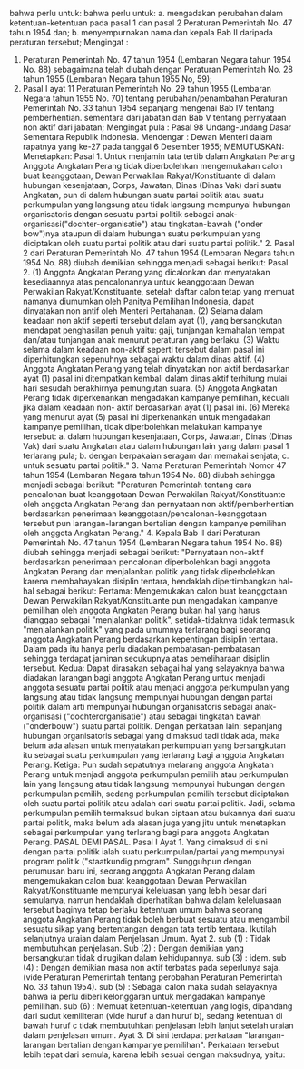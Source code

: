  bahwa perlu untuk: bahwa perlu untuk:
a. mengadakan perubahan dalam ketentuan-ketentuan pada pasal 1 dan pasal 2 Peraturan Pemerintah No. 47 tahun 1954 dan;
b. menyempurnakan nama dan kepala Bab II daripada peraturan tersebut;
Mengingat :

1. Peraturan Pemerintah No. 47 tahun 1954 (Lembaran Negara tahun 1954 No. 88) sebagaimana telah diubah dengan Peraturan Pemerintah No. 28 tahun 1955 (Lembaran Negara tahun 1955 No, 59);
2. Pasal I ayat 11 Peraturan Pemerintah No. 29 tahun 1955 (Lembaran Negara tahun 1955 No. 70) tentang perubahan/penambahan Peraturan Pemerintah No. 33 tahun 1954 sepanjang mengenai Bab IV tentang pemberhentian. sementara dari jabatan dan Bab V tentang pernyataan non aktif dari jabatan; Mengingat pula : Pasal 98 Undang-undang Dasar Sementara Republik Indonesia. Mendengar : Dewan Menteri dalam rapatnya yang ke-27 pada tanggal 6 Desember 1955;
MEMUTUSKAN:
 Menetapkan: Pasal 1. Untuk menjamin tata tertib dalam Angkatan Perang Anggota Angkatan Perang tidak diperbolehkan mengemukakan calon buat keanggotaan, Dewan Perwakilan Rakyat/Konstituante di dalam hubungan kesenjataan, Corps, Jawatan, Dinas (Dinas Vak) dari suatu Angkatan, pun di dalam hubungan suatu partai politik atau suatu perkumpulan yang langsung atau tidak langsung mempunyai hubungan organisatoris dengan sesuatu partai politik sebagai anak-organisasi("dochter-organisatie") atau tingkatan-bawah ("onder bow")nya ataupun di dalam hubungan suatu perkumpulan yang diciptakan oleh suatu partai politik atau dari suatu partai politik." 2. Pasal 2 dari Peraturan Pemerintah No. 47 tahun 1954 (Lembaran Negara tahun 1954 No. 88) diubah demikian sehingga menjadi sebagai berikut: Pasal 2. (1) Anggota Angkatan Perang yang dicalonkan dan menyatakan kesediaannya atas pencalonannya untuk keanggotaan Dewan Perwakilan Rakyat/Konstituante, setelah daftar calon tetap yang memuat namanya diumumkan oleh Panitya Pemilihan Indonesia, dapat dinyatakan non antif oleh Menteri Pertahanan. (2) Selama dalam keadaan non aktif seperti tersebut dalam ayat (1), yang bersangkutan mendapat penghasilan penuh yaitu: gaji, tunjangan kemahalan tempat dan/atau tunjangan anak menurut peraturan yang berlaku. (3) Waktu selama dalam keadaan non-aktif seperti tersebut dalam pasal ini diperhitungkan sepenuhnya sebagai waktu dalam dinas aktif. (4) Anggota Angkatan Perang yang telah dinyatakan non aktif berdasarkan ayat (1) pasal ini ditempatkan kembali dalam dinas aktif terhitung mulai hari sesudah berakhirnya pemungutan suara. (5) Anggota Angkatan Perang tidak diperkenankan mengadakan kampanye pemilihan, kecuali jika dalam keadaan non- aktif berdasarkan ayat (1) pasal ini. (6) Mereka yang menurut ayat (5) pasal ini diperkenankan untuk mengadakan kampanye pemilihan, tidak diperbolehkan melakukan kampanye tersebut:
a. dalam hubungan kesenjataan, Corps, Jawatan, Dinas (Dinas Vak) dari suatu Angkatan atau dalam hubungan lain yang dalam pasal 1 terlarang pula;
b. dengan berpakaian seragam dan memakai senjata;
c. untuk sesuatu partai politik." 3. Nama Peraturan Pemerintah Nomor 47 tahun 1954 (Lembaran Negara tahun 1954 No. 88) diubah sehingga menjadi sebagai berikut: "Peraturan Pemerintah tentang cara pencalonan buat keanggotaan Dewan Perwakilan Rakyat/Konstituante oleh anggota Angkatan Perang dan pernyataan non aktif/pemberhentian berdasarkan penerimaan keanggotaan/pencalonan-keanggotaan tersebut pun larangan-larangan bertalian dengan kampanye pemilihan oleh anggota Angkatan Perang." 4. Kepala Bab II dari Peraturan Pemerintah No. 47 tahun 1954 (Lembaran Negara tahun 1954 No. 88) diubah sehingga menjadi sebagai berikut: "Pernyataan non-aktif berdasarkan penerimaan pencalonan diperbolehkan bagi anggota Angkatan Perang dan menjalankan politik yang tidak diperbolehkan karena membahayakan disiplin tentara, hendaklah dipertimbangkan hal-hal sebagai berikut: Pertama: Mengemukakan calon buat keanggotaan Dewan Perwakilan Rakyat/Konstituante pun mengadakan kampanye pemilihan oleh anggota Angkatan Perang bukan hal yang harus dianggap sebagai "menjalankan politik", setidak-tidaknya tidak termasuk "menjalankan politik" yang pada umumnya terlarang bagi seorang anggota Angkatan Perang berdasarkan kepentingan disiplin tentara. Dalam pada itu hanya perlu diadakan pembatasan-pembatasan sehingga terdapat jaminan secukupnya atas pemeliharaan disiplin tersebut. Kedua: Dapat dirasakan sebagai hal yang selayaknya bahwa diadakan larangan bagi anggota Angkatan Perang untuk menjadi anggota sesuatu partai politik atau menjadi anggota perkumpulan yang langsung atau tidak langsung mempunyai hubungan dengan partai politik dalam arti mempunyai hubungan organisatoris sebagai anak-organisasi ("dochterorganisatie") atau sebagai tingkatan bawah ("onderbouw") suatu partai politik. Dengan perkataan lain: sepanjang hubungan organisatoris sebagai yang dimaksud tadi tidak ada, maka belum ada alasan untuk menyatakan perkumpulan yang bersangkutan itu sebagai suatu perkumpulan yang terlarang bagi anggota Angkatan Perang. Ketiga: Pun sudah sepatutnya melarang anggota Angkatan Perang untuk menjadi anggota perkumpulan pemilih atau perkumpulan lain yang langsung atau tidak langsung mempunyai hubungan dengan perkumpulan pemilih, sedang perkumpulan pemilih tersebut diciptakan oleh suatu partai politik atau adalah dari suatu partai politik. Jadi, selama perkumpulan pemilih termaksud bukan ciptaan atau bukannya dari suatu partai politik, maka belum ada alasan juga yang jitu untuk menetapkan sebagai perkumpulan yang terlarang bagi para anggota Angkatan Perang. PASAL DEMI PASAL. Pasal I Ayat 1. Yang dimaksud di sini dengan partai politik ialah suatu perkumpulan/partai yang mempunyai program politik ("staatkundig program". Sungguhpun dengan perumusan baru ini, seorang anggota Angkatan Perang dalam mengemukakan calon buat keanggotaan Dewan Perwakilan Rakyat/Konstituante mempunyai keleluasan yang lebih besar dari semulanya, namun hendaklah diperhatikan bahwa dalam keleluasaan tersebut baginya tetap berlaku ketentuan umum bahwa seorang anggota Angkatan Perang tidak boleh berbuat sesuatu atau mengambil sesuatu sikap yang bertentangan dengan tata tertib tentara. Ikutilah selanjutnya uraian dalam Penjelasan Umum. Ayat 2. sub (1) : Tidak membutuhkan penjelasan. Sub (2) : Dengan demikian yang bersangkutan tidak dirugikan dalam kehidupannya. sub (3) : idem. sub (4) : Dengan demikian masa non aktif terbatas pada seperlunya saja. (vide Peraturan Pemerintah tentang perobahan Peraturan Pemerintah No. 33 tahun 1954). sub (5) : Sebagai calon maka sudah selayaknya bahwa ia perlu diberi kelonggaran untuk mengadakan kampanye pemilihan. sub (6) : Memuat ketentuan-ketentuan yang logis, dipandang dari sudut kemiliteran (vide huruf a dan huruf b), sedang ketentuan di bawah huruf c tidak membutuhkan penjelasan lebih lanjut setelah uraian dalam penjelasan umum. Ayat 3. Di sini terdapat perkataan "larangan-larangan bertalian dengan kampanye pemilihan". Perkataan tersebut lebih tepat dari semula, karena lebih sesuai dengan maksudnya, yaitu: